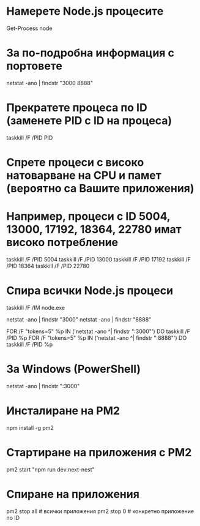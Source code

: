 # Намерете Node.js процесите
Get-Process node

# За по-подробна информация с портовете
netstat -ano | findstr "3000 8888"

# Прекратете процеса по ID (заменете PID с ID на процеса)
taskkill /F /PID PID


# Спрете процеси с високо натоварване на CPU и памет (вероятно са Вашите приложения)
# Например, процеси с ID 5004, 13000, 17192, 18364, 22780 имат високо потребление

taskkill /F /PID 5004
taskkill /F /PID 13000
taskkill /F /PID 17192
taskkill /F /PID 18364
taskkill /F /PID 22780



# Спира всички Node.js процеси
taskkill /F /IM node.exe



netstat -ano | findstr "3000"
netstat -ano | findstr "8888"


FOR /F "tokens=5" %p IN ('netstat -ano ^| findstr ":3000"') DO taskkill /F /PID %p
FOR /F "tokens=5" %p IN ('netstat -ano ^| findstr ":8888"') DO taskkill /F /PID %p

# За Windows (PowerShell)
netstat -ano | findstr ":3000"

# Инсталиране на PM2
npm install -g pm2

# Стартиране на приложения с PM2
pm2 start "npm run dev:next-nest"

# Спиране на приложения
pm2 stop all  # всички приложения
pm2 stop 0    # конкретно приложение по ID